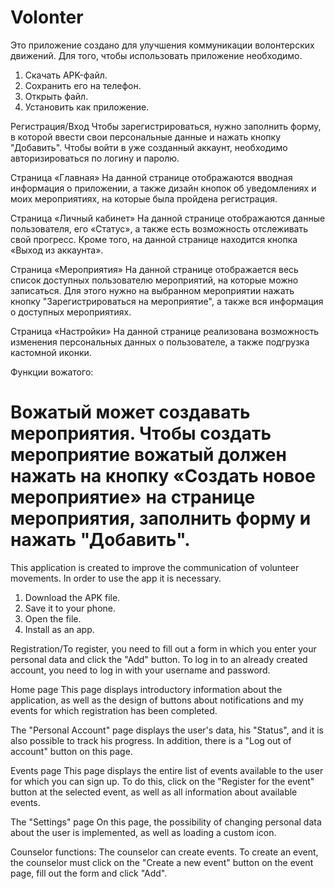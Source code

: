 # Volonter
Это приложение создано для улучшения коммуникации волонтерских движений. Для того, чтобы использовать приложение необходимо.
1.	Скачать APK-файл.
2.	Сохранить его на телефон.
3.	Открыть файл.
4.	Установить как приложение.

Регистрация/Вход Чтобы зарегистрироваться, нужно заполнить форму, в которой ввести свои персональные данные и нажать кнопку "Добавить". Чтобы войти в уже созданный аккаунт, необходимо авторизироваться по логину и паролю.

Страница «Главная» На данной странице отображаются вводная информация о приложении, а также дизайн кнопок об уведомлениях и моих мероприятиях, на которые была пройдена регистрация.

Страница «Личный кабинет» На данной странице отображаются данные пользователя, его «Статус», а также есть возможность отслеживать свой прогресс. Кроме того, на данной странице находится кнопка «Выход из аккаунта».

Страница «Мероприятия» На данной странице отображается весь список доступных пользователю мероприятий, на которые можно записаться. Для этого нужно на выбранном мероприятии нажать кнопку "Зарегистрироваться на мероприятие", а также вся информация о доступных мероприятиях.

Страница «Настройки» На данной странице реализована возможность изменения персональных данных о пользователе, а также подгрузка кастомной иконки.

Функции вожатого:

# Вожатый может создавать мероприятия. Чтобы создать мероприятие вожатый должен нажать на кнопку «Создать новое мероприятие» на странице мероприятия, заполнить форму и нажать "Добавить". 

This application is created to improve the communication of volunteer movements. In order to use the app it is necessary.
1. Download the APK file.
2. Save it to your phone.
3. Open the file.
4. Install as an app.

Registration/To register, you need to fill out a form in which you enter your personal data and click the "Add" button. To log in to an already created account, you need to log in with your username and password.

Home page This page displays introductory information about the application, as well as the design of buttons about notifications and my events for which registration has been completed.

The "Personal Account" page displays the user's data, his "Status", and it is also possible to track his progress. In addition, there is a "Log out of account" button on this page.

Events page This page displays the entire list of events available to the user for which you can sign up. To do this, click on the "Register for the event" button at the selected event, as well as all information about available events.

The "Settings" page On this page, the possibility of changing personal data about the user is implemented, as well as loading a custom icon.

Counselor functions:
The counselor can create events. To create an event, the counselor must click on the "Create a new event" button on the event page, fill out the form and click "Add".
